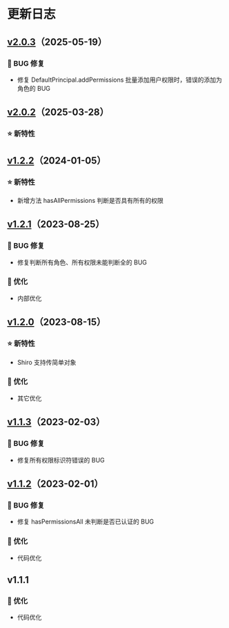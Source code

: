 # 更新日志


## [v2.0.3](https://github.com/buession/buession-shiro/releases/tag/2.0.3)（2025-05-19）

### 🐞 BUG 修复

- 修复 DefaultPrincipal.addPermissions 批量添加用户权限时，错误的添加为角色的 BUG


## [v2.0.2](https://github.com/buession/buession-shiro/releases/tag/2.0.2)（2025-03-28）

### ⭐ 新特性


## [v1.2.2](https://github.com/buession/buession-shiro/releases/tag/1.2.2)（2024-01-05）

### ⭐ 新特性

- 新增方法 hasAllPermissions 判断是否具有所有的权限


## [v1.2.1](https://github.com/buession/buession-shiro/releases/tag/1.2.1)（2023-08-25）

### 🐞 BUG 修复

- 修复判断所有角色、所有权限未能判断全的 BUG

### 🎉 优化

- 内部优化


## [v1.2.0](https://github.com/buession/buession-shiro/releases/tag/1.2.0)（2023-08-15）

### ⭐ 新特性

- Shiro 支持传简单对象

### 🎉 优化

- 其它优化


## [v1.1.3](https://github.com/buession/buession-shiro/releases/tag/1.1.3)（2023-02-03）

### 🐞 BUG 修复

- 修复所有权限标识符错误的 BUG


## [v1.1.2](https://github.com/buession/buession-shiro/releases/tag/1.1.1)（2023-02-01）

### 🐞 BUG 修复

- 修复 hasPermissionsAll 未判断是否已认证的 BUG

### 🎉 优化

- 代码优化


## v1.1.1

### 🎉 优化

- 代码优化